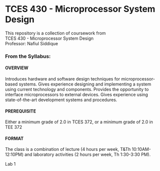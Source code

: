 # TCES 430 - Microprocessor System Design

This repository is a collection of coursework from <br>
TCES 430 - Microprocessor System Design <br>
Professor: Nafiul Siddique <br>

### From the Syllabus: <br>
#### **OVERVIEW** <br>
Introduces hardware and software design techniques for microprocessor-based systems. Gives experience designing and implementing a system using current technology and components. Provides the opportunity to interface microprocessors to external devices. Gives experience using state-of-the-art development systems and procedures.

#### **PREREQUISITE**
Either a minimum grade of 2.0 in TCES 372, or a minimum grade of 2.0 in TEE 372

#### **FORMAT**
The class is a combination of lecture (4 hours per week, T&Th 10:10AM-12:10PM) and laboratory activities (2 hours per week, Th 1:30-3:30 PM).

Lab 1